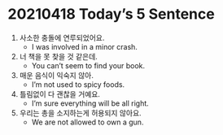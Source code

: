 # 20210418 Today’s 5 Sentence



1. 사소한 충돌에 연루되었어요.
   - I was involved in a minor crash.
2. 너 책을 못 찾을 것 같은데.
   - You can’t seem to find your book.
3. 매운 음식이 익숙지 않아.
   - I’m not used to spicy foods.
4. 틀림없이 다 괜찮을 거예요.
   - I’m sure everything will be all right.
5. 우리는 총을 소지하는게 허용되지 않아요.
   - We are not allowed to own a gun.